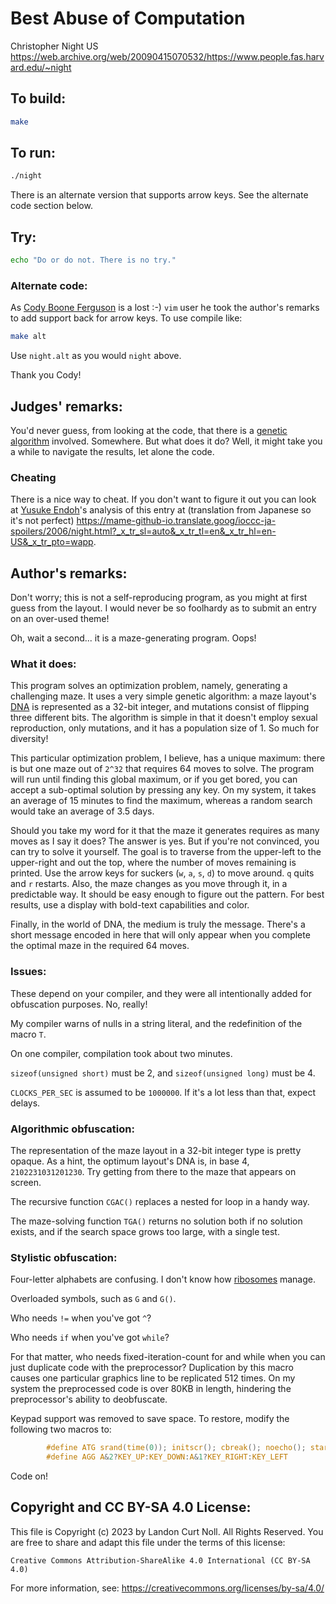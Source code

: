 # Best Abuse of Computation

Christopher Night
US
<https://web.archive.org/web/20090415070532/https://www.people.fas.harvard.edu/~night>

## To build:

```sh
make
```

## To run:

```sh
./night
```

There is an alternate version that supports arrow keys. See the alternate code
section below.

## Try:

```sh
echo "Do or do not. There is no try."
```

### Alternate code:

As [Cody Boone Ferguson](/winners.html#Cody_Boone_Ferguson) is a lost :-) `vim`
user he took the author's remarks to add support back for arrow keys. To use
compile like:


```sh
make alt
```

Use `night.alt` as you would `night` above.

Thank you Cody!


## Judges' remarks:

You'd never guess, from looking at the code, that there is a [genetic
algorithm](https://towardsdatascience.com/introduction-to-genetic-algorithms-including-example-code-e396e98d8bf3)
involved.  Somewhere.  But what does it do?  Well, it might take you a while to
navigate the results, let alone the code.

### Cheating

There is a nice way to cheat. If you don't want to figure it out you can look at
[Yusuke Endoh](/winners.html#Yusuke_Endoh)'s analysis of this entry at
(translation from Japanese so it's not perfect)
<https://mame-github-io.translate.goog/ioccc-ja-spoilers/2006/night.html?_x_tr_sl=auto&_x_tr_tl=en&_x_tr_hl=en-US&_x_tr_pto=wapp>.

## Author's remarks:

Don't worry; this is not a self-reproducing program, as you might at
first guess from the layout. I would never be so foolhardy as to
submit an entry on an over-used theme!

Oh, wait a second... it is a maze-generating program. Oops!

### What it does:

This program solves an optimization problem, namely, generating a challenging
maze. It uses a very simple genetic algorithm: a maze layout's
[DNA](https://en.wikipedia.org/wiki/DNA) is represented as a 32-bit integer, and
mutations consist of flipping three different bits. The algorithm is simple in
that it doesn't employ sexual reproduction, only mutations, and it has a
population size of 1. So much for diversity!

This particular optimization problem, I believe, has a unique maximum:
there is but one maze out of `2^32` that requires 64 moves to solve. The
program will run until finding this global maximum, or if you get
bored, you can accept a sub-optimal solution by pressing any key. On
my system, it takes an average of 15 minutes to find the maximum,
whereas a random search would take an average of 3.5 days.

Should you take my word for it that the maze it generates requires as many moves
as I say it does? The answer is yes. But if you're not convinced, you can try to
solve it yourself. The goal is to traverse from the upper-left to the
upper-right and out the top, where the number of moves remaining is printed. Use
the arrow keys for suckers (`w`, `a`, `s`, `d`) to move around. `q` quits and
`r` restarts. Also, the maze changes as you move through it, in a predictable
way. It should be easy enough to figure out the pattern. For best results, use a
display with bold-text capabilities and color.

Finally, in the world of DNA, the medium is truly the message. There's
a short message encoded in here that will only appear when you
complete the optimal maze in the required 64 moves.

### Issues:

These depend on your compiler, and they were all intentionally
added for obfuscation purposes. No, really!

My compiler warns of nulls in a string literal, and the redefinition
of the macro `T`.

On one compiler, compilation took about two minutes.

`sizeof(unsigned short)` must be 2, and `sizeof(unsigned long)` must be 4.

`CLOCKS_PER_SEC` is assumed to be `1000000`. If it's a lot less than that,
expect delays.

### Algorithmic obfuscation:

The representation of the maze layout in a 32-bit integer type is
pretty opaque. As a hint, the optimum layout's DNA is, in base 4,
`2102231031201230`. Try getting from there to the maze that appears on
screen.

The recursive function `CGAC()` replaces a nested for loop in a handy way.

The maze-solving function `TGA()` returns no solution both if no solution
exists, and if the search space grows too large, with a single test.

### Stylistic obfuscation:

Four-letter alphabets are confusing. I don't know how
[ribosomes](https://en.wikipedia.org/wiki/Ribosome) manage.

Overloaded symbols, such as `G` and `G()`.

Who needs `!=` when you've got `^`?

Who needs `if` when you've got `while`?

For that matter, who needs fixed-iteration-count for and while when
you can just duplicate code with the preprocessor? Duplication by this
macro causes one particular graphics line to be replicated 512
times. On my system the preprocessed code is over 80KB in length,
hindering the preprocessor's ability to deobfuscate.

Keypad support was removed to save space. To restore, modify the
following two macros to:

```c
        #define ATG srand(time(0)); initscr(); cbreak(); noecho(); start_color(); keypad(stdscr,1);
        #define AGG A&2?KEY_UP:KEY_DOWN:A&1?KEY_RIGHT:KEY_LEFT
```

Code on!

## Copyright and CC BY-SA 4.0 License:

This file is Copyright (c) 2023 by Landon Curt Noll.  All Rights Reserved.
You are free to share and adapt this file under the terms of this license:

    Creative Commons Attribution-ShareAlike 4.0 International (CC BY-SA 4.0)

For more information, see: https://creativecommons.org/licenses/by-sa/4.0/
